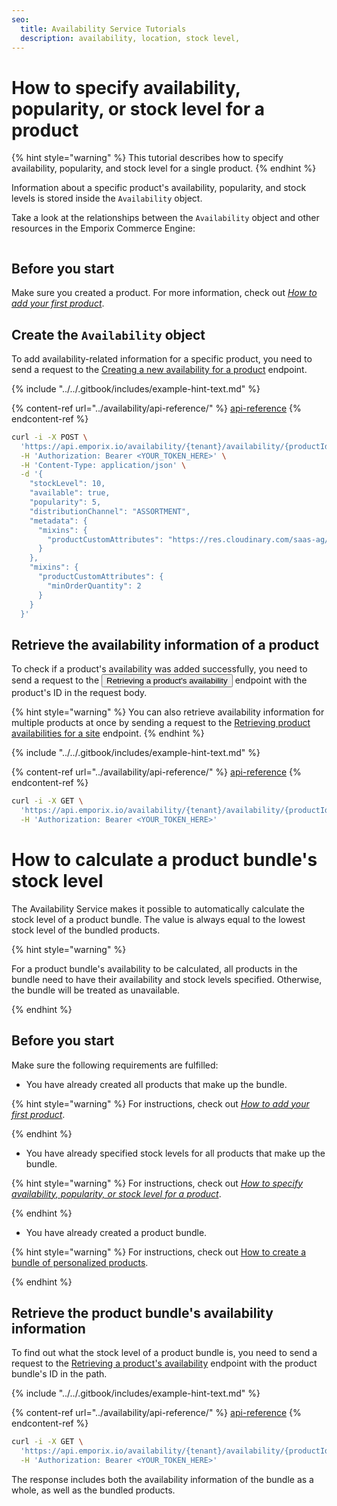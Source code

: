 ```yaml
---
seo:
  title: Availability Service Tutorials
  description: availability, location, stock level,
---
```


# How to specify availability, popularity, or stock level for a product

{% hint style="warning" %} This tutorial describes how to specify availability, popularity, and stock level for a single product.
{% endhint %}

Information about a specific product's availability, popularity, and stock levels is stored inside the `Availability` object.

Take a look at the relationships between the `Availability` object and other resources in the Emporix Commerce Engine:

<figure><img src="../../../../static/availability/availability.svg" alt=""><figcaption></figcaption></figure>


## Before you start

Make sure you created a product. For more information, check out [*How to add your first product*](../../products-labels-and-brands/product-service/product.md#how-to-add-your-first-product).

## Create the `Availability` object

To add availability-related information for a specific product, you need to send a request to the [Creating a new availability for a product](https://emporix.gitbook.io/documentation-portal/api-references/orders/availability/api-reference/availabilities#post-availability-tenant-availability-productid-site) endpoint. 

{% include "../../.gitbook/includes/example-hint-text.md" %}

{% content-ref url="../availability/api-reference/" %}
[api-reference](../availability/api-reference/)
{% endcontent-ref %}
```bash
curl -i -X POST \
  'https://api.emporix.io/availability/{tenant}/availability/{productId}/{site}' \
  -H 'Authorization: Bearer <YOUR_TOKEN_HERE>' \
  -H 'Content-Type: application/json' \
  -d '{
    "stockLevel": 10,
    "available": true,
    "popularity": 5,
    "distributionChannel": "ASSORTMENT",
    "metadata": {
      "mixins": {
        "productCustomAttributes": "https://res.cloudinary.com/saas-ag/raw/upload/schemata/productCustomAttributesMixIn.v29.json"
      }
    },
    "mixins": {
      "productCustomAttributes": {
        "minOrderQuantity": 2
      }
    }
  }'
  ```

## Retrieve the availability information of a product

To check if a product's availability was added successfully, you need to send a request to the <Button to="/openapi/availability/#operation/GET-availability-retrieve-product" size="small">Retrieving a product's availability</Button> endpoint with the product's ID in the request body.

{% hint style="warning" %} 
You can also retrieve availability information for multiple products at once by sending a request to the [Retrieving product availabilities for a site](https://emporix.gitbook.io/documentation-portal/api-references/orders/availability/api-reference/availabilities#post-availability-tenant-availability-search) endpoint. 
{% endhint %}

{% include "../../.gitbook/includes/example-hint-text.md" %}

{% content-ref url="../availability/api-reference/" %}
[api-reference](../availability/api-reference/)
{% endcontent-ref %}
```bash
curl -i -X GET \
  'https://api.emporix.io/availability/{tenant}/availability/{productId}/{site}' \
  -H 'Authorization: Bearer <YOUR_TOKEN_HERE>'
```

# How to calculate a product bundle's stock level

The Availability Service makes it possible to automatically calculate the stock level of a product bundle. The value is always equal to the lowest stock level of the bundled products.

{% hint style="warning" %}

For a product bundle's availability to be calculated, all products in the bundle need to have their availability and stock levels specified. Otherwise, the bundle will be treated as unavailable.

{% endhint %}

## Before you start

Make sure the following requirements are fulfilled:

* You have already created all products that make up the bundle.

{% hint style="warning" %}
For instructions, check out [*How to add your first product*](../../products-labels-and-brands/product-service/product.md#how-to-add-your-first-product).

{% endhint %}

* You have already specified stock levels for all products that make up the bundle.

{% hint style="warning" %} 
  For instructions, check out [*How to specify availability, popularity, or stock level for a product*](../../products-labels-and-brands/product-service/product.md#how-to-create-a-bundle-of-personalized-products).

{% endhint %}

* You have already created a product bundle.

{% hint style="warning" %}
For instructions, check out [How to create a bundle of personalized products](../../products-labels-and-brands/product-service/product.md#how-to-create-a-bundle-of-personalized-products).

{% endhint %}

## Retrieve the product bundle's availability information

To find out what the stock level of a product bundle is, you need to send a request to the [Retrieving a product's availability](https://emporix.gitbook.io/documentation-portal/api-references/orders/availability/api-reference/availabilities#get-availability-tenant-availability-productid-site) endpoint with the product bundle's ID in the path.

{% include "../../.gitbook/includes/example-hint-text.md" %}

{% content-ref url="../availability/api-reference/" %}
[api-reference](../availability/api-reference/)
{% endcontent-ref %}
```bash
curl -i -X GET \
  'https://api.emporix.io/availability/{tenant}/availability/{productId}/{site}' \
  -H 'Authorization: Bearer <YOUR_TOKEN_HERE>'
```

The response includes both the availability information of the bundle as a whole, as well as the bundled products.

